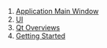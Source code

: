  1. [Application Main Window](https://doc.qt.io/qt-5/mainwindow.html)
 2. [UI](https://doc.qt.io/qt-5/topics-ui.html)
 3. [Qt Overviews](https://doc.qt.io/qt-5/overviews-main.html)
 4. [Getting Started](https://doc.qt.io/qt-5/gettingstarted.html)
